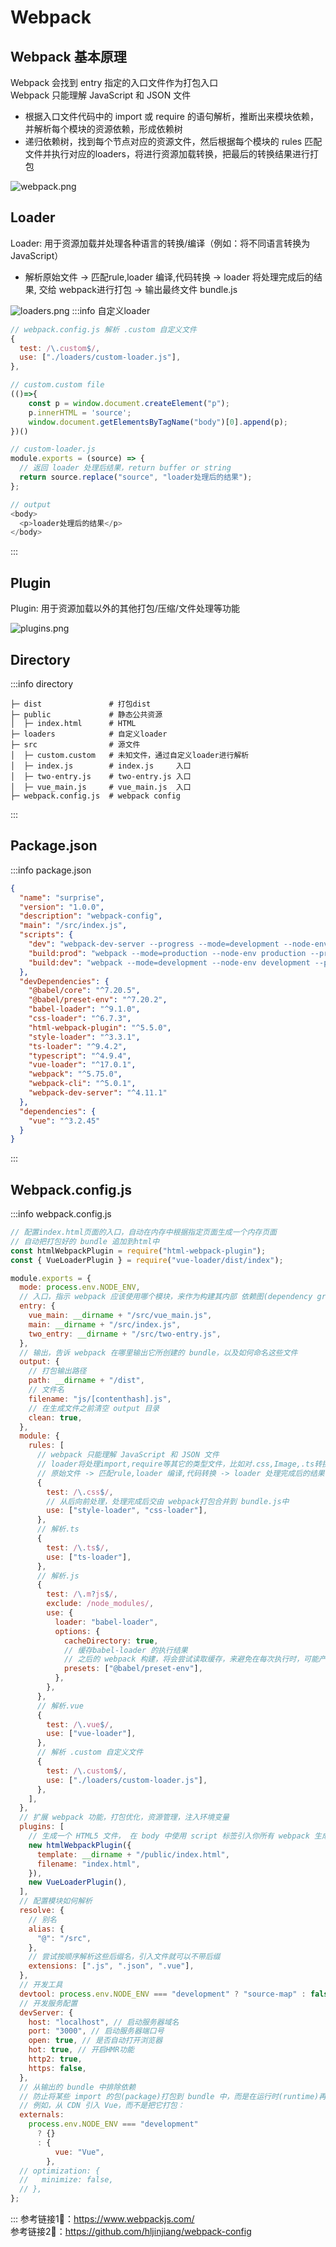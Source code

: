 # Webpack
## Webpack 基本原理

Webpack 会找到 entry 指定的入口文件作为打包入口  
Webpack 只能理解 JavaScript 和 JSON 文件  
- 根据入口文件代码中的 import 或 require 的语句解析，推断出来模块依赖，并解析每个模块的资源依赖，形成依赖树
- 递归依赖树，找到每个节点对应的资源文件，然后根据每个模块的 rules 匹配文件并执行对应的loaders，将进行资源加载转换，把最后的转换结果进行打包

![webpack.png](./assets/webpack_build.png)

## Loader
Loader: 用于资源加载并处理各种语言的转换/编译（例如：将不同语言转换为 JavaScript）
- 解析原始文件 -> 匹配rule,loader 编译,代码转换 -> loader 将处理完成后的结果, 交给 webpack进行打包 -> 输出最终文件 bundle.js

![loaders.png](./assets/loaders.png)
:::info 自定义loader
```js
// webpack.config.js 解析 .custom 自定义文件
{
  test: /\.custom$/,
  use: ["./loaders/custom-loader.js"],
},

// custom.custom file
(()=>{
    const p = window.document.createElement("p");
    p.innerHTML = 'source';
    window.document.getElementsByTagName("body")[0].append(p);
})()

// custom-loader.js
module.exports = (source) => {
  // 返回 loader 处理后结果，return buffer or string
  return source.replace("source", "loader处理后的结果");
};

// output
<body>
  <p>loader处理后的结果</p>
</body>
```
:::

## Plugin
Plugin: 用于资源加载以外的其他打包/压缩/文件处理等功能

![plugins.png](./assets/plugins.png)

## Directory
:::info directory
```
├─ dist               # 打包dist
├─ public             # 静态公共资源
│  ├─ index.html      # HTML
├─ loaders            # 自定义loader
├─ src                # 源文件
│  ├─ custom.custom   # 未知文件，通过自定义loader进行解析
│  ├─ index.js        # index.js     入口
│  ├─ two-entry.js    # two-entry.js 入口
│  ├─ vue_main.js     # vue_main.js  入口
├─ webpack.config.js  # webpack config
```
:::
## Package.json
:::info package.json
```json
{
  "name": "surprise",
  "version": "1.0.0",
  "description": "webpack-config",
  "main": "/src/index.js",
  "scripts": {
    "dev": "webpack-dev-server --progress --mode=development --node-env development",
    "build:prod": "webpack --mode=production --node-env production --progress",
    "build:dev": "webpack --mode=development --node-env development --progress"
  },
  "devDependencies": {
    "@babel/core": "^7.20.5",
    "@babel/preset-env": "^7.20.2",
    "babel-loader": "^9.1.0",
    "css-loader": "^6.7.3",
    "html-webpack-plugin": "^5.5.0",
    "style-loader": "^3.3.1",
    "ts-loader": "^9.4.2",
    "typescript": "^4.9.4",
    "vue-loader": "^17.0.1",
    "webpack": "^5.75.0",
    "webpack-cli": "^5.0.1",
    "webpack-dev-server": "^4.11.1"
  },
  "dependencies": {
    "vue": "^3.2.45"
  }
}
```
:::
## Webpack.config.js
:::info webpack.config.js
```js
// 配置index.html页面的入口，自动在内存中根据指定页面生成一个内存页面
// 自动把打包好的 bundle 追加到html中
const htmlWebpackPlugin = require("html-webpack-plugin");
const { VueLoaderPlugin } = require("vue-loader/dist/index");

module.exports = {
  mode: process.env.NODE_ENV,
  // 入口，指示 webpack 应该使用哪个模块，来作为构建其内部 依赖图(dependency graph) 的开始
  entry: {
    vue_main: __dirname + "/src/vue_main.js",
    main: __dirname + "/src/index.js",
    two_entry: __dirname + "/src/two-entry.js",
  },
  // 输出，告诉 webpack 在哪里输出它所创建的 bundle，以及如何命名这些文件
  output: {
    // 打包输出路径
    path: __dirname + "/dist",
    // 文件名
    filename: "js/[contenthash].js",
    // 在生成文件之前清空 output 目录
    clean: true,
  },
  module: {
    rules: [
      // webpack 只能理解 JavaScript 和 JSON 文件
      // loader将处理import,require等其它的类型文件，比如对.css,Image,.ts转换成 Webpack能够识别的方式
      // 原始文件 -> 匹配rule,loader 编译,代码转换 -> loader 处理完成后的结果,交给 webpack进行打包 -> 输出最终文件 bundle.js
      {
        test: /\.css$/,
        // 从后向前处理，处理完成后交由 webpack打包合并到 bundle.js中
        use: ["style-loader", "css-loader"],
      },
      // 解析.ts
      {
        test: /\.ts$/,
        use: ["ts-loader"],
      },
      // 解析.js
      {
        test: /\.m?js$/,
        exclude: /node_modules/,
        use: {
          loader: "babel-loader",
          options: {
            cacheDirectory: true,
            // 缓存babel-loader 的执行结果
            // 之后的 webpack 构建，将会尝试读取缓存，来避免在每次执行时，可能产生的、高性能消耗的 Babel 重新编译过程(recompilation process)
            presets: ["@babel/preset-env"],
          },
        },
      },
      // 解析.vue
      {
        test: /\.vue$/,
        use: ["vue-loader"],
      },
      // 解析 .custom 自定义文件
      {
        test: /\.custom$/,
        use: ["./loaders/custom-loader.js"],
      },
    ],
  },
  // 扩展 webpack 功能，打包优化，资源管理，注入环境变量
  plugins: [
    // 生成一个 HTML5 文件， 在 body 中使用 script 标签引入你所有 webpack 生成的 bundle
    new htmlWebpackPlugin({
      template: __dirname + "/public/index.html",
      filename: "index.html",
    }),
    new VueLoaderPlugin(),
  ],
  // 配置模块如何解析
  resolve: {
    // 别名
    alias: {
      "@": "/src",
    },
    // 尝试按顺序解析这些后缀名，引入文件就可以不带后缀
    extensions: [".js", ".json", ".vue"],
  },
  // 开发工具
  devtool: process.env.NODE_ENV === "development" ? "source-map" : false,
  // 开发服务配置
  devServer: {
    host: "localhost", // 启动服务器域名
    port: "3000", // 启动服务器端口号
    open: true, // 是否自动打开浏览器
    hot: true, // 开启HMR功能
    http2: true,
    https: false,
  },
  // 从输出的 bundle 中排除依赖
  // 防止将某些 import 的包(package)打包到 bundle 中，而是在运行时(runtime)再去从外部获取这些扩展依赖
  // 例如，从 CDN 引入 Vue，而不是把它打包：
  externals:
    process.env.NODE_ENV === "development"
      ? {}
      : {
          vue: "Vue",
        },
  // optimization: {
  //   minimize: false,
  // },
};
```
:::
参考链接1⃣️：https://www.webpackjs.com/  
参考链接2⃣️：https://github.com/hljinjiang/webpack-config